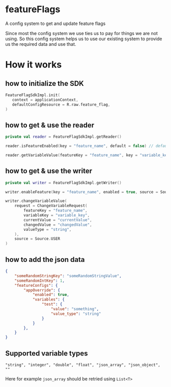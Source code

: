 # featureFlags
A config system to get and update feature flags

Since most the config system we use ties us to pay for things we are not using. So this config system helps us to use our existing system to provide us the required data and use that.


# How it works
## how to initialize the SDK
```Kotlin
FeatureFlagSdkImpl.init(
   context = applicationContext,
   defaultConfigResource = R.raw.feature_flag,
)
```
## how to get & use the reader
```Kotlin
private val reader = FeatureFlagSdkImpl.getReader()

reader.isFeatureEnabled(key = "feature_name", default = false) // default is optional

reader.getVariableValue(featureKey = "feature_name", key = "variable_key", default = { "default" }, String::class)
```

## how to get & use the writer
```Kotlin
private val writer = FeatureFlagSdkImpl.getWriter()

writer.enableFeature(key = "feature_name", enabled = true, source = Source.USER)

writer.changeVariableValue(
    request = ChangeVariableRequest(
        featureKey = "feature_name",
        variableKey = "variable_key",
        currentValue = "currentValue",
        changedValue = "changedValue",
        valueType = "string",
    ),
    source = Source.USER
)

```

## how to add the json data

```JSON
{
    "someRandomStringKey": "someRandomStringValue",
    "someRandomIntKey": 1,
    "featureConfigs": {
        "appOverride": {
            "enabled": true,
            "variables": {
                "test": {
                    "value": "something",
                    "value_type": "string"
                }
            }
        },
    }
}

```

## Supported variable types
``` "string", "integer", "double", "float", "json_array", "json_object", "" ```

Here for example ```json_array``` should be retried using ```List<T>```

